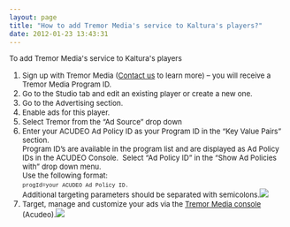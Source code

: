 ```yaml
---
layout: page
title: "How to add Tremor Media's service to Kaltura's players?"
date: 2012-01-23 13:43:31
---
```


<span class="mce-procedure" style="font-size: small;">To add Tremor Media's service to Kaltura's players</span>

1.  <span style="font-size: small;">Sign up with Tremor Media (<a href="http://corp.kaltura.com/about/contact">Contact us</a> to learn more) – you will receive a Tremor Media Program ID.</span>
2.  <span style="font-size: small;"><strong></strong>Go to the Studio tab and edit an existing player or create a new one.</span>
3.  <span style="font-size: small;"><strong></strong>Go to the Advertising section.</span>
4.  <span style="font-size: small;"><strong></strong>Enable ads for this player.</span>
5.  <span style="font-size: small;"><strong></strong>Select Tremor from the “Ad Source” drop down</span>
6.  <span style="font-size: small;"><strong></strong>Enter your ACUDEO Ad Policy ID as your Program ID in the “Key Value Pairs” section.<br />Program ID’s are available in the program list and are displayed as Ad Policy IDs in the ACUDEO Console.  Select “Ad Policy ID” in the “Show Ad Policies with” drop down menu.<br />Use the following format:<br /><span style="font-family: courier new,courier; font-size: x-small;">progId=your ACUDEO Ad Policy ID.</span><br />Additional targeting parameters should be separated with semicolons.<img src="{{site.url}}/assets/273">
7.  <span style="font-size: small;">Target, manage and customize your ads via the <a href="https://acudeo.tremormedia.com/">Tremor Media console</a> (Acudeo).</span><img src="{{site.url}}/assets/274">

<span style="font-size: small;"><br /></span>